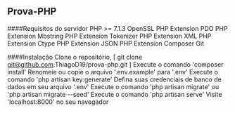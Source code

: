 ## Prova-PHP

####Requisitos do servidor
    PHP >= 7.1.3
    OpenSSL PHP Extension
    PDO PHP Extension
    Mbstring PHP Extension
    Tokenizer PHP Extension
    XML PHP Extension
    Ctype PHP Extension
    JSON PHP Extension
    Composer
    Git

####Instalação
    Clone o repositório, [ git clone git@github.com:ThiagoD19/prova-php.git ] 
    Execute o comando 'composer install'
    Renomeie ou copie o arquivo '.env.example' para '.env'
    Execute o comando 'php artisan key:generate'
    Defina suas credenciais de banco de dados em seu arquivo '.env'
    Execute o comando 'php artisan migrate' ou 'php artisan migrate --seed'
    Execute o comando 'php artisan serve'
    Visite 'localhost:8000' no seu navegador
    



